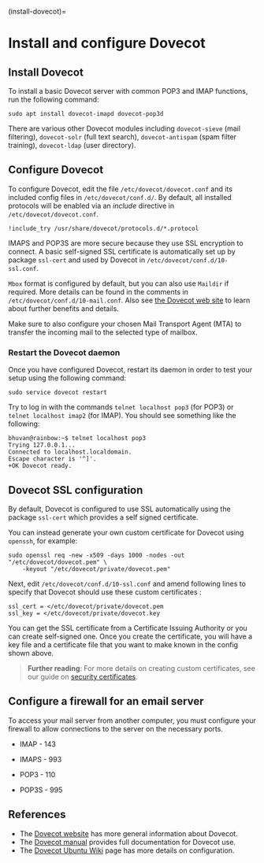(install-dovecot)=
# Install and configure Dovecot

## Install Dovecot

To install a basic Dovecot server with common POP3 and IMAP functions, run the following command:

```shell
sudo apt install dovecot-imapd dovecot-pop3d
```

There are various other Dovecot modules including `dovecot-sieve` (mail filtering), `dovecot-solr` (full text search), `dovecot-antispam` (spam filter training), `dovecot-ldap` (user directory).

## Configure Dovecot

To configure Dovecot, edit the file `/etc/dovecot/dovecot.conf` and its included config files in `/etc/dovecot/conf.d/`. By default, all installed protocols will be enabled via an *include* directive in `/etc/dovecot/dovecot.conf`.

```text
!include_try /usr/share/dovecot/protocols.d/*.protocol
```

IMAPS and POP3S are more secure because they use SSL encryption to connect. A basic self-signed SSL certificate is automatically set up by package `ssl-cert` and used by Dovecot in `/etc/dovecot/conf.d/10-ssl.conf`.

`Mbox` format is configured by default, but you can also use `Maildir` if required. More details can be found in the comments in `/etc/dovecot/conf.d/10-mail.conf`. Also see [the Dovecot web site](https://doc.dovecot.org/admin_manual/mailbox_formats/) to learn about further benefits and details.

Make sure to also configure your chosen Mail Transport Agent (MTA) to transfer the incoming mail to the selected type of mailbox.

### Restart the Dovecot daemon

Once you have configured Dovecot, restart its daemon in order to test your setup using the following command:

```shell
sudo service dovecot restart
```

Try to log in with the commands `telnet localhost pop3` (for POP3) or `telnet localhost imap2` (for IMAP).  You should see something like the following:

```text
bhuvan@rainbow:~$ telnet localhost pop3
Trying 127.0.0.1...
Connected to localhost.localdomain.
Escape character is '^]'.
+OK Dovecot ready.
```

## Dovecot SSL configuration

By default, Dovecot is configured to use SSL automatically using the package `ssl-cert` which provides a self signed certificate.

You can instead generate your own custom certificate for Dovecot using `openssh`, for example:

```shell
sudo openssl req -new -x509 -days 1000 -nodes -out "/etc/dovecot/dovecot.pem" \
    -keyout "/etc/dovecot/private/dovecot.pem"
```

Next, edit `/etc/dovecot/conf.d/10-ssl.conf` and amend following lines to specify that Dovecot should use these custom certificates :

```text
ssl_cert = </etc/dovecot/private/dovecot.pem
ssl_key = </etc/dovecot/private/dovecot.key
```

You can get the SSL certificate from a Certificate Issuing Authority or you can create self-signed one. Once you create the certificate, you will have a key file and a certificate file that you want to make known in the config shown above.

> **Further reading**:
> For more details on creating custom certificates, see our guide on [security certificates](https://discourse.ubuntu.com/t/security-certificates/11885).

## Configure a firewall for an email server

To access your mail server from another computer, you must configure your firewall to allow connections to the server on the necessary ports.

  - IMAP - 143

  - IMAPS - 993

  - POP3 - 110

  - POP3S - 995

## References

- The [Dovecot website](http://www.dovecot.org/) has more general information about Dovecot.
- The [Dovecot manual](https://doc.dovecot.org) provides full documentation for Dovecot use.
- The [Dovecot Ubuntu Wiki](https://help.ubuntu.com/community/Dovecot) page has more details on configuration.
